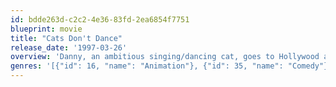 ```yaml
---
id: bdde263d-c2c2-4e36-83fd-2ea6854f7751
blueprint: movie
title: "Cats Don't Dance"
release_date: '1997-03-26'
overview: 'Danny, an ambitious singing/dancing cat, goes to Hollywood and overcomes several obstacles to fulfill his dream of becoming a movie star.'
genres: '[{"id": 16, "name": "Animation"}, {"id": 35, "name": "Comedy"}, {"id": 10751, "name": "Family"}, {"id": 10402, "name": "Music"}]'
---
```

